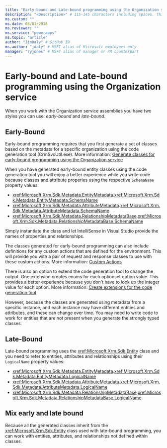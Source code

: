 ```yaml
---
title: "Early-bound and Late-bound programming using the Organization service (Common Data Service for Apps) | Microsoft Docs" # Intent and product brand in a unique string of 43-59 chars including spaces
description: "<Description>" # 115-145 characters including spaces. This abstract displays in the search result.
ms.custom: ""
ms.date: 08/01/2018
ms.reviewer: ""
ms.service: "powerapps"
ms.topic: "article"
author: "JimDaly" # GitHub ID
ms.author: "jdaly" # MSFT alias of Microsoft employees only
manager: "ryjones" # MSFT alias of manager or PM counterpart
---
```

# Early-bound and Late-bound programming using the Organization service

<!-- Late-bound is the 'default mode' that can be used without running CrmSvcUtil.exe
This topic should describe the pros and cons of the different style. 

mix-early-late-bound-entities.md
-->

When you work with the Organization service assemblies you have two styles you can use: *early-bound* and *late-bound*.

## Early-Bound

Early-bound programming requires that you first generate a set of classes based on the metadata for a specific organization using the code generation tool (CrmSvcUtil.exe). More information: [Generate classes for early-bound programming using the Organization service](generate-early-bound-classes.md)

When you have generated early-bound entity classes using the code generation tool you will enjoy a better experience while you write code because classes and attribute properies using the respective `SchemaName` property values:

- <xref:Microsoft.Xrm.Sdk.Metadata.EntityMetadata>.<xref:Microsoft.Xrm.Sdk.Metadata.EntityMetadata.SchemaName> 
- <xref:Microsoft.Xrm.Sdk.Metadata.AttributeMetadata>.<xref:Microsoft.Xrm.Sdk.Metadata.AttributeMetadata.SchemaName>
- <xref:Microsoft.Xrm.Sdk.Metadata.RelationshipMetadataBase>.<xref:Microsoft.Xrm.Sdk.Metadata.RelationshipMetadataBase.SchemaName>

Simply instantiate the class and let IntelliSense in Visual Studio provide the names of properties and relationships.

The classes generated for early-bound programming can also include definitions for any custom actions that are defined for the environment. This will provide you with a pair of request and response classes to use with these custom actions. More information: [Custom Actions](../custom-actions.md)

There is also an option to extend the code generation tool to change the output. One extension creates enums for each optionset option value. This provides a better experience because you don't have to look up the integer value for each option. More information: [Create extensions for the code generation tool](extend-code-generation-tool.md)

However, because the classes are generated using metadata from a specific instance, and each instance may have different entities and attributes, and these can change over time. You may need to write code to work for entities that are not present when you generate the strongly typed classes.

## Late-Bound

Late-bound programming uses the <xref:Microsoft.Xrm.Sdk.Entity> class and you need to refer to entities, attributes and relationships  using their `LogicalName` property values: 
- <xref:Microsoft.Xrm.Sdk.Metadata.EntityMetadata>.<xref:Microsoft.Xrm.Sdk.Metadata.EntityMetadata.LogicalName> 
- <xref:Microsoft.Xrm.Sdk.Metadata.AttributeMetadata>.<xref:Microsoft.Xrm.Sdk.Metadata.AttributeMetadata.LogicalName>
- <xref:Microsoft.Xrm.Sdk.Metadata.RelationshipMetadataBase>.<xref:Microsoft.Xrm.Sdk.Metadata.RelationshipMetadataBase.LogicalName>

## Mix early and late bound

Because all the generated classes inherit from the <xref:Microsoft.Xrm.Sdk.Entity> class used with late-bound programming, you can work with entities, attributes, and relationships not defined within classes.